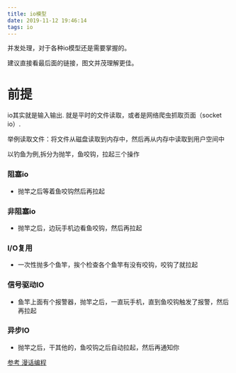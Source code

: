 ```yaml
---
title: io模型
date: 2019-11-12 19:46:14
tags: io
---
```


并发处理，对于各种io模型还是需要掌握的。

<!-- more -->

建议直接看最后面的链接，图文并茂理解更佳。

# 前提
io其实就是输入输出. 就是平时的文件读取，或者是网络爬虫抓取页面（socket io）.

举例读取文件：将文件从磁盘读取到内存中，然后再从内存中读取到用户空间中

以钓鱼为例,拆分为抛竿，鱼咬钩，拉起三个操作

### 阻塞io
- 抛竿之后等着鱼咬钩然后再拉起

### 非阻塞io
- 抛竿之后，边玩手机边看鱼咬钩，然后再拉起

### I/O复用
- 一次性抛多个鱼竿，挨个检查各个鱼竿有没有咬钩，咬钩了就拉起

### 信号驱动IO
- 鱼竿上面有个报警器，抛竿之后，一直玩手机，直到鱼咬钩触发了报警，然后再拉起

### 异步IO
- 抛竿之后，干其他的，鱼咬钩之后自动拉起，然后再通知你




[参考 漫话编程](https://juejin.im/post/5b94e93b5188255c672e901e)